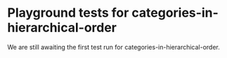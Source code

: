 # Playground tests for categories-in-hierarchical-order
We are still awaiting the first test run for categories-in-hierarchical-order.

